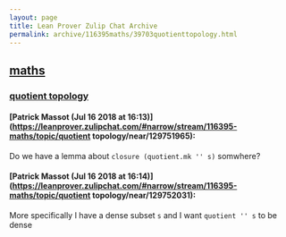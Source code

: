 ```yaml
---
layout: page
title: Lean Prover Zulip Chat Archive 
permalink: archive/116395maths/39703quotienttopology.html
---
```


## [maths](index.html)
### [quotient topology](39703quotienttopology.html)

#### [Patrick Massot (Jul 16 2018 at 16:13)](https://leanprover.zulipchat.com/#narrow/stream/116395-maths/topic/quotient topology/near/129751965):
Do we have a lemma about `closure (quotient.mk '' s)` somwhere?

#### [Patrick Massot (Jul 16 2018 at 16:14)](https://leanprover.zulipchat.com/#narrow/stream/116395-maths/topic/quotient topology/near/129752031):
More specifically I have a dense subset `s` and I want `quotient '' s` to be dense

